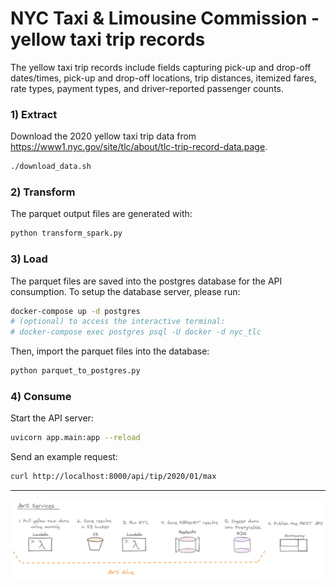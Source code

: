 # NYC Taxi & Limousine Commission - yellow taxi trip records

The yellow taxi trip records include fields capturing pick-up and drop-off
dates/times, pick-up and drop-off locations, trip distances, itemized fares,
rate types, payment types, and driver-reported passenger counts.

### 1) Extract

Download the 2020 yellow taxi trip data from https://www1.nyc.gov/site/tlc/about/tlc-trip-record-data.page.

```bash
./download_data.sh
```

### 2) Transform

The parquet output files are generated with:
```bash
python transform_spark.py
```

### 3) Load

The parquet files are saved into the postgres database for the API consumption.
To setup the database server, please run:

```bash
docker-compose up -d postgres
# (optional) to access the interactive terminal:
# docker-compose exec postgres psql -U docker -d nyc_tlc
```

Then, import the parquet files into the database:

```bash
python parquet_to_postgres.py
```

### 4) Consume

Start the API server:

```bash
uvicorn app.main:app --reload
```

Send an example request:

```bash
curl http://localhost:8000/api/tip/2020/01/max
```

---

![](cloud_diagram.png)
